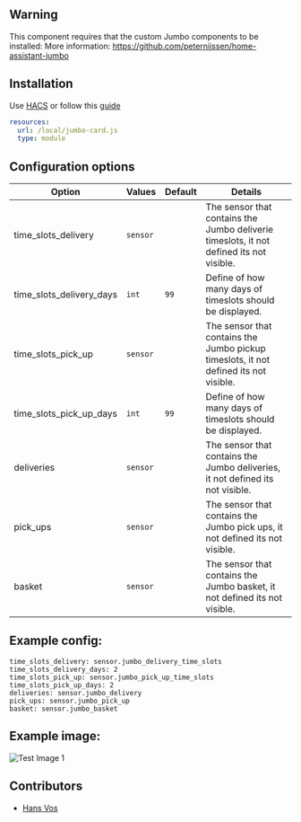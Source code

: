 ## Warning
This component requires that the custom Jumbo components to be installed:
More information: https://github.com/peternijssen/home-assistant-jumbo

## Installation

Use [HACS](https://hacs.xyz) or follow this [guide](https://github.com/thomasloven/hass-config/wiki/Lovelace-Plugins)

```yaml
resources:
  url: /local/jumbo-card.js
  type: module
```

## Configuration options
Option          		| Values        | Default   | Details
--              		| -             | -     	| -
time_slots_delivery 	| `sensor` 		| 			| The sensor that contains the Jumbo deliverie timeslots, it not defined its not visible.
time_slots_delivery_days| `int` 		| `99` 		| Define of how many days of timeslots should be displayed.
time_slots_pick_up 		| `sensor` 		| 			| The sensor that contains the Jumbo pickup timeslots, it not defined its not visible.
time_slots_pick_up_days | `int` 		| `99` 		| Define of how many days of timeslots should be displayed.
deliveries 				| `sensor` 		| 			| The sensor that contains the Jumbo deliveries, it not defined its not visible.
pick_ups 				| `sensor` 		| 			| The sensor that contains the Jumbo pick ups, it not defined its not visible.
basket 					| `sensor` 		| 			| The sensor that contains the Jumbo basket, it not defined its not visible.


## Example config:

```type: 'custom:jumbo-card'
time_slots_delivery: sensor.jumbo_delivery_time_slots
time_slots_delivery_days: 2
time_slots_pick_up: sensor.jumbo_pick_up_time_slots
time_slots_pick_up_days: 2
deliveries: sensor.jumbo_delivery
pick_ups: sensor.jumbo_pick_up
basket: sensor.jumbo_basket
```

## Example image:
![Test Image 1](https://github.com/Voxxie/lovelace-jumbo-card/blob/master/images/Examplecard.png)

## Contributors
* [Hans Vos](https://github.com/Voxxie)
